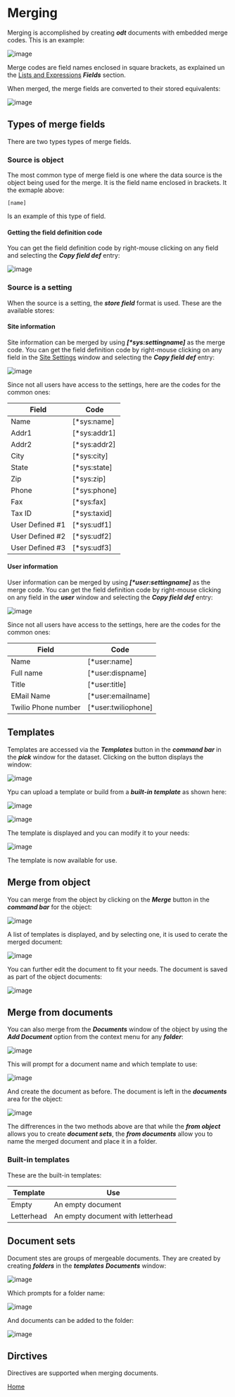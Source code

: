 # Merging

Merging is accomplished by creating ***odt*** documents with embedded merge codes.  This is an example:

![image](images/Merge2.png)

Merge codes are field names enclosed in square brackets, as explained un the [Lists and Expressions](/README_LE.md)
***Fields*** section.

When merged, the merge fields are converted to their stored equivalents:

![image](images/Merge3.png)

## Types of merge fields

There are two types types of merge fields.

### Source is object

The most common type of merge field is one where the data source is the object being used for the merge.  It is the field
name enclosed in brackets.  It the exmaple above:

```
[name]
```

Is an example of this type of field.

#### Getting the field definition code

You can get the field definition code by right-mouse clicking on any field and selecting the ***Copy field def*** entry:

![image](images/Merge1.png)

### Source is a setting

When the source is a setting, the ***store field*** format is used.  These are the available stores:

#### Site information

Site information can be merged by using ***[\*sys:settingname]*** as the merge code.  You can get the field definition
code by right-mouse clicking on any field in the [Site Settings](/README_SITE.md) window and selecting the 
***Copy field def*** entry: 

![image](images/Merge4.png)

Since not all users have access to the settings, here are the codes for the common ones:

|Field|Code|
|-|-|
|Name|[*sys:name]|
|Addr1|[*sys:addr1]|
|Addr2|[*sys:addr2]|
|City|[*sys:city]|
|State|[*sys:state]|
|Zip|[*sys:zip]|
|Phone|[*sys:phone]|
|Fax|[*sys:fax]|
|Tax ID|[*sys:taxid]|
|User Defined #1|[*sys:udf1]|
|User Defined #2|[*sys:udf2]|
|User Defined #3|[*sys:udf3]|

#### User information

User information can be merged by using ***[\*user:settingname]*** as the merge code.  You can get the field definition
code by right-mouse clicking on any field in the ***user*** window and selecting the 
***Copy field def*** entry: 

![image](images/Merge5.png)

Since not all users have access to the settings, here are the codes for the common ones:

|Field|Code|
|-|-|
|Name|[*user:name]|
|Full name|[*user:dispname]|
|Title|[*user:title]|
|EMail Name|[*user:emailname]|
|Twilio Phone number|[*user:twiliophone]|

## Templates

Templates are accessed via the ***Templates*** button in the ***command bar*** in the ***pick*** window for the dataset.
Clicking on the button displays the window:

![image](images/Merge6.png)

Ypu can upload a template or build from a ***built-in template*** as shown here:

![image](images/Merge7.png)

![image](images/Merge8.png)

The template is displayed and you can modify it to your needs:

![image](images/Merge2.png)

The template is now available for use.

## Merge from object

You can merge from the object by clicking on the ***Merge*** button in the ***command bar*** for the object:

![image](images/Merge9.png)

A list of templates is displayed, and by selecting one, it is used to cerate the merged document:

![image](images/Merge3.png)

You can further edit the document to fit your needs.  The document is saved as part of the object documents:

![image](images/Merge10.png)

## Merge from documents

You can also merge from the ***Documents*** window of the object by using the ***Add Document*** option from the 
context menu for any ***folder***:

![image](images/Merge11.png)

This will prompt for a document name and which template to use:

![image](images/Merge12.png)

And create the document as before.  The document is left in the ***documents*** area for the object:

![image](images/Merge13.png)

The diffrerences in the two methods above are that while the ***from object*** allows you to create ***document sets***,
the ***from documents*** allow you to name the merged document and place it in a folder.

### Built-in templates

These are the built-in templates:

|Template|Use|
|-|-|
|Empty|An empty document|
|Letterhead|An empty document with letterhead|

## Document sets

Document stes are groups of mergeable documents.  They are created by creating ***folders*** in the ***templates***
***Documents*** window:

![image](images/merge14.png)

Which prompts for a folder name:

![image](images/Merge15.png)

And documents can be added to the folder:

![image](images/Merge16.png)

## Dirctives

Directives are supported when merging documents.

[Home](../README.md)
